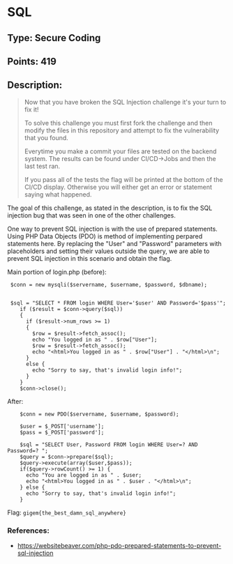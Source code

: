# SQL

## Type: Secure Coding

## Points: 419

## Description:
>Now that you have broken the SQL Injection challenge it's your turn to fix it!
>
>To solve this challenge you must first fork the challenge and then modify the files in this repository and attempt to fix the vulnerability that you found.
>
>Everytime you make a commit your files are tested on the backend system. The results can be found under CI/CD->Jobs and then the last test ran.
>
>If you pass all of the tests the flag will be printed at the bottom of the CI/CD display. Otherwise you will either get an error or statement saying what happened.

The goal of this challenge, as stated in the description, is to fix the SQL injection bug that was seen in one of the other challenges.

One way to prevent SQL injection is with the use of prepared statements. Using PHP Data Objects (PDO) is method of implementing perpared statements here. By replacing the "User" and "Password" parameters with placeholders and setting their values outside the query, we are able to prevent SQL injection in this scenario and obtain the flag.

Main portion of login.php (before):
```
 $conn = new mysqli($servername, $username, $password, $dbname);


 $sql = "SELECT * FROM login WHERE User='$user' AND Password='$pass'";
    if ($result = $conn->query($sql))
    {
      if ($result->num_rows >= 1)
      {
        $row = $result->fetch_assoc(); 
        echo "You logged in as " . $row["User"];
        $row = $result->fetch_assoc();
        echo "<html>You logged in as " . $row["User"] . "</html>\n";
      }
      else {
        echo "Sorry to say, that's invalid login info!";
      }
    }
    $conn->close();
```

After:

```
    $conn = new PDO($servername, $username, $password);

    $user = $_POST['username'];
    $pass = $_POST['password'];

    $sql = "SELECT User, Password FROM login WHERE User=? AND Password=? ";
    $query = $conn->prepare($sql);
    $query->execute(array($user,$pass));
    if($query->rowCount() >= 1) {
      echo "You are logged in as " . $user;
      echo "<html>You logged in as " . $user . "</html>\n";
    } else {
      echo "Sorry to say, that's invalid login info!";
    }
```

Flag: `gigem{the_best_damn_sql_anywhere}`


### References:
* https://websitebeaver.com/php-pdo-prepared-statements-to-prevent-sql-injection